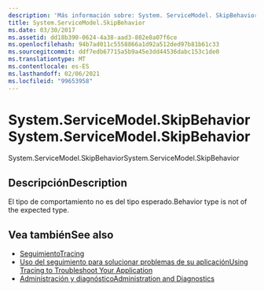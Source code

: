 ```yaml
---
description: 'Más información sobre: System. ServiceModel. SkipBehavior'
title: System.ServiceModel.SkipBehavior
ms.date: 03/30/2017
ms.assetid: dd18b390-0624-4a38-aad3-802e8a07f6ce
ms.openlocfilehash: 94b7ad011c5558866a1d92a512ded97b81b61c33
ms.sourcegitcommit: ddf7edb67715a5b9a45e3dd44536dabc153c1de0
ms.translationtype: MT
ms.contentlocale: es-ES
ms.lasthandoff: 02/06/2021
ms.locfileid: "99653958"
---
```

# <a name="systemservicemodelskipbehavior"></a><span data-ttu-id="6af02-103">System.ServiceModel.SkipBehavior</span><span class="sxs-lookup"><span data-stu-id="6af02-103">System.ServiceModel.SkipBehavior</span></span>

<span data-ttu-id="6af02-104">System.ServiceModel.SkipBehavior</span><span class="sxs-lookup"><span data-stu-id="6af02-104">System.ServiceModel.SkipBehavior</span></span>  
  
## <a name="description"></a><span data-ttu-id="6af02-105">Descripción</span><span class="sxs-lookup"><span data-stu-id="6af02-105">Description</span></span>  

 <span data-ttu-id="6af02-106">El tipo de comportamiento no es del tipo esperado.</span><span class="sxs-lookup"><span data-stu-id="6af02-106">Behavior type is not of the expected type.</span></span>  
  
## <a name="see-also"></a><span data-ttu-id="6af02-107">Vea también</span><span class="sxs-lookup"><span data-stu-id="6af02-107">See also</span></span>

- [<span data-ttu-id="6af02-108">Seguimiento</span><span class="sxs-lookup"><span data-stu-id="6af02-108">Tracing</span></span>](index.md)
- [<span data-ttu-id="6af02-109">Uso del seguimiento para solucionar problemas de su aplicación</span><span class="sxs-lookup"><span data-stu-id="6af02-109">Using Tracing to Troubleshoot Your Application</span></span>](using-tracing-to-troubleshoot-your-application.md)
- [<span data-ttu-id="6af02-110">Administración y diagnóstico</span><span class="sxs-lookup"><span data-stu-id="6af02-110">Administration and Diagnostics</span></span>](../index.md)
